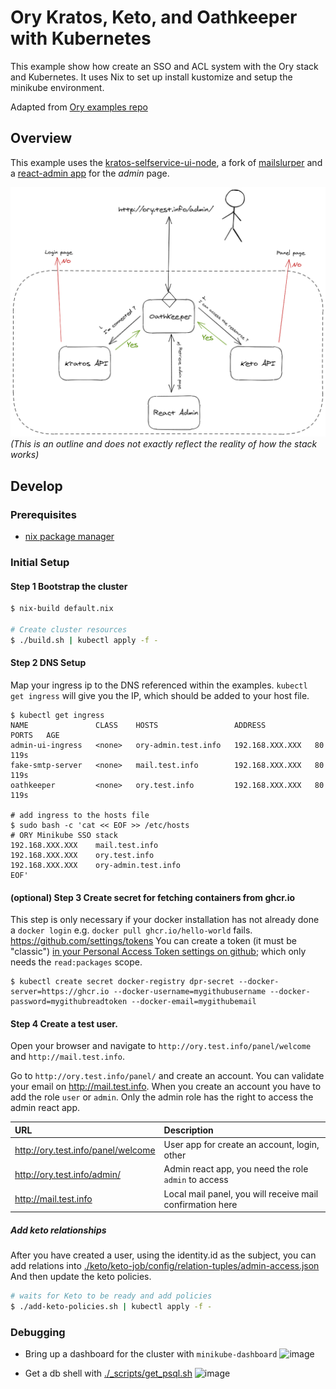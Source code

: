 # Ory Kratos, Keto, and Oathkeeper with Kubernetes

This example show how create an SSO and ACL system with the Ory stack and
Kubernetes. It uses Nix to set up install kustomize and setup the minikube environment.

Adapted from [Ory examples repo](https://github.com/ory/examples/tree/master)

## Overview

This example uses the [kratos-selfservice-ui-node](https://github.com/ory/kratos-selfservice-ui-node), a fork of [mailslurper](https://github.com/pngouin/mailslurper) and a [react-admin app](https://github.com/pngouin/react-admin-ory) for the _admin_ page.

![schema](_assets/diagram.png) _(This is an outline and does not exactly reflect
the reality of how the stack works)_

## Develop

### Prerequisites

- [nix package manager](https://nixos.org/download)

### Initial Setup

#### Step 1 Bootstrap the cluster
```sh
$ nix-build default.nix

# Create cluster resources
$ ./build.sh | kubectl apply -f -
```
#### Step 2 DNS Setup

Map your ingress ip to the DNS referenced within the examples.  `kubectl get ingress`  will give you the IP, which should be added to your host file.

```
$ kubectl get ingress
NAME               CLASS    HOSTS                 ADDRESS           PORTS   AGE
admin-ui-ingress   <none>   ory-admin.test.info   192.168.XXX.XXX   80      119s
fake-smtp-server   <none>   mail.test.info        192.168.XXX.XXX   80      119s
oathkeeper         <none>   ory.test.info         192.168.XXX.XXX   80      119s

# add ingress to the hosts file
$ sudo bash -c 'cat << EOF >> /etc/hosts
# ORY Minikube SSO stack
192.168.XXX.XXX    mail.test.info
192.168.XXX.XXX    ory.test.info
192.168.XXX.XXX    ory-admin.test.info
EOF'
```


#### (optional) Step 3 Create secret for fetching containers from ghcr.io

This step is only necessary if your docker installation has not already done a `docker login` e.g. `docker pull ghcr.io/hello-world` fails.
https://github.com/settings/tokens
You can create a token (it must be "classic") [in your Personal Access Token settings on github](https://github.com/settings/tokens); which only needs the `read:packages` scope.



```
$ kubectl create secret docker-registry dpr-secret --docker-server=https://ghcr.io --docker-username=mygithubusername --docker-password=mygithubreadtoken --docker-email=mygithubemail
```


#### Step 4 Create a test user.

Open your browser and navigate to `http://ory.test.info/panel/welcome` and
`http://mail.test.info`.

Go to `http://ory.test.info/panel/` and create an account. You can validate your
email on http://mail.test.info. When you create an account you have to add the
role `user` or `admin`. Only the admin role has the right to access the admin
react app.

| URL                                | Description                                               |
| :--------------------------------- | :-------------------------------------------------------- |
| http://ory.test.info/panel/welcome | User app for create an account, login, other              |
| http://ory.test.info/admin/        | Admin react app, you need the role `admin` to access      |
| http://mail.test.info              | Local mail panel, you will receive mail confirmation here |

##### Add keto relationships

After you have created a user, using the identity.id as the subject, you can add relations into [./keto/keto-job/config/relation-tuples/admin-access.json](./keto/keto-job/config/relation-tuples/admin-access.json)
And then update the keto policies.


```sh
# waits for Keto to be ready and add policies
$ ./add-keto-policies.sh | kubectl apply -f -
```

### Debugging

- Bring up a dashboard for the cluster with `minikube-dashboard`
![image](https://github.com/General-Consulting/keto-kratos-oathkeeper-k8s/assets/143022822/08f08543-d0b4-4d7b-8cf9-82394c772c19)

- Get a db shell with [./_scripts/get_psql.sh](./_scripts/get_psql.sh)
![image](https://github.com/General-Consulting/keto-kratos-oathkeeper-k8s/assets/143022822/a937a1f1-c9f8-4316-9e10-ac64d3eccfc4)
